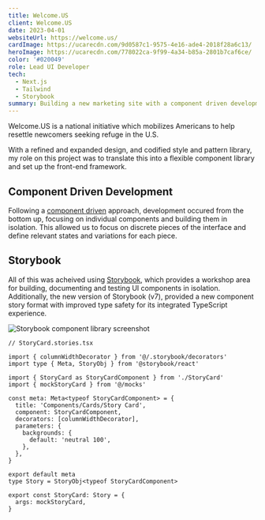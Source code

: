 ```yaml
---
title: Welcome.US
client: Welcome.US
date: 2023-04-01
websiteUrl: https://welcome.us/
cardImage: https://ucarecdn.com/9d0587c1-9575-4e16-ade4-2018f28a6c13/
heroImage: https://ucarecdn.com/778022ca-9f99-4a34-b85a-2801b7caf6ce/
color: '#020049'
role: Lead UI Developer
tech:
  - Next.js
  - Tailwind
  - Storybook
summary: Building a new marketing site with a component driven development approah using Storybook and Next.js.
---
```


Welcome.US is a national initiative which mobilizes Americans to help resettle newcomers seeking refuge in the U.S.

With a refined and expanded design, and codified style and pattern library, my role on this project was to translate this into a flexible component library and set up the front-end framework.

## Component Driven Development

Following a [component driven](https://www.componentdriven.org/) approach, development occured from the bottom up, focusing on individual components and building them in isolation. This allowed us to focus on discrete pieces of the interface and define relevant states and variations for each piece.

## Storybook

All of this was acheived using [Storybook](https://storybook.js.org/), which provides a workshop area for building, documenting and testing UI components in isolation. Additionally, the new version of Storybook (v7), provided a new component story format with improved type safety for its integrated TypeScript experience.

![Storybook component library screenshot](https://ucarecdn.com/fd0e95e3-b6b5-44dc-9d55-a8ad4809b0c6/-/resize/1600/)

```tsx
// StoryCard.stories.tsx

import { columnWidthDecorator } from '@/.storybook/decorators'
import type { Meta, StoryObj } from '@storybook/react'

import { StoryCard as StoryCardComponent } from './StoryCard'
import { mockStoryCard } from '@/mocks'

const meta: Meta<typeof StoryCardComponent> = {
  title: 'Components/Cards/Story Card',
  component: StoryCardComponent,
  decorators: [columnWidthDecorator],
  parameters: {
    backgrounds: {
      default: 'neutral 100',
    },
  },
}

export default meta
type Story = StoryObj<typeof StoryCardComponent>

export const StoryCard: Story = {
  args: mockStoryCard,
}
```
